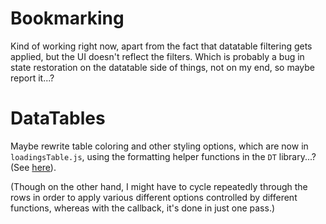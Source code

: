 # Bookmarking

Kind of working right now, apart from the fact that datatable filtering gets
applied, but the UI doesn't reflect the filters. Which is probably a bug in
state restoration on the datatable side of things, not on my end, so maybe
report it...?

# DataTables

Maybe rewrite table coloring and other styling options, which are now in
`loadingsTable.js`, using the formatting helper functions in the `DT`
library...? (See [here](https://rstudio.github.io/DT/functions.html)).

(Though on the other hand, I might have to cycle repeatedly through the rows
in order to apply various different options controlled by different functions,
whereas with the callback, it's done in just one pass.)
